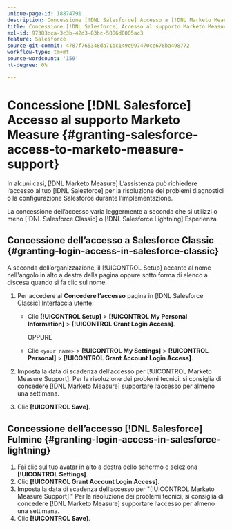 ```yaml
---
unique-page-id: 18874791
description: Concessione [!DNL Salesforce] Accesso a [!DNL Marketo Measure] Supporto - [!DNL Marketo Measure]
title: Concessione [!DNL Salesforce] Accesso al supporto Marketo Measure
exl-id: 97383cca-3c3b-42d3-83bc-5886d8005ac3
feature: Salesforce
source-git-commit: 4787f765348da71bc149c997470ce678ba498772
workflow-type: tm+mt
source-wordcount: '159'
ht-degree: 0%

---
```


# Concessione [!DNL Salesforce] Accesso al supporto Marketo Measure {#granting-salesforce-access-to-marketo-measure-support}

In alcuni casi, [!DNL Marketo Measure] L’assistenza può richiedere l’accesso al tuo [!DNL Salesforce] per la risoluzione dei problemi diagnostici o la configurazione Salesforce durante l’implementazione.

La concessione dell’accesso varia leggermente a seconda che si utilizzi o meno [!DNL Salesforce Classic] o [!DNL Salesforce Lightning] Esperienza

## Concessione dell’accesso a Salesforce Classic {#granting-login-access-in-salesforce-classic}

A seconda dell’organizzazione, il [!UICONTROL Setup] accanto al nome nell&#39;angolo in alto a destra della pagina oppure sotto forma di elenco a discesa quando si fa clic sul nome.

1. Per accedere al **Concedere l’accesso** pagina in [!DNL Salesforce Classic] Interfaccia utente:

   * Clic **[!UICONTROL Setup]** > **[!UICONTROL My Personal Information]** > **[!UICONTROL Grant Login Access]**.

     OPPURE

   * Clic `<your name>` > **[!UICONTROL My Settings]** > **[!UICONTROL Personal]** > **[!UICONTROL Grant Account Login Access]**.

1. Imposta la data di scadenza dell’accesso per [!UICONTROL Marketo Measure Support]. Per la risoluzione dei problemi tecnici, si consiglia di concedere [!DNL Marketo Measure] supportare l’accesso per almeno una settimana.
1. Clic **[!UICONTROL Save]**.

## Concessione dell’accesso [!DNL Salesforce] Fulmine {#granting-login-access-in-salesforce-lightning}

1. Fai clic sul tuo avatar in alto a destra dello schermo e seleziona **[!UICONTROL Settings]**.
1. Clic **[!UICONTROL Grant Account Login Access]**.
1. Imposta la data di scadenza dell’accesso per &quot;[!UICONTROL Marketo Measure Support].&quot; Per la risoluzione dei problemi tecnici, si consiglia di concedere [!DNL Marketo Measure] supportare l’accesso per almeno una settimana.
1. Clic **[!UICONTROL Save]**.
